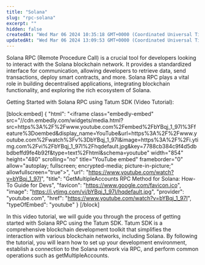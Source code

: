 ```yaml
---
title: "Solana"
slug: "rpc-solana"
excerpt: ""
hidden: false
createdAt: "Wed Mar 06 2024 10:35:18 GMT+0000 (Coordinated Universal Time)"
updatedAt: "Wed Mar 06 2024 13:09:53 GMT+0000 (Coordinated Universal Time)"
---
```


Solana RPC (Remote Procedure Call) is a crucial tool for developers looking to interact with the Solana blockchain network. It provides a standardized interface for communication, allowing developers to retrieve data, send transactions, deploy smart contracts, and more. Solana RPC plays a vital role in building decentralised applications, integrating blockchain functionality, and exploring the rich ecosystem of Solana.&#x20;

Getting Started with Solana RPC using Tatum SDK (Video Tutorial):

[block:embed]
{
  "html": "<iframe class=\"embedly-embed\" src=\"//cdn.embedly.com/widgets/media.html?src=https%3A%2F%2Fwww.youtube.com%2Fembed%2FbYBqj_1_97I%3Ffeature%3Doembed&display_name=YouTube&url=https%3A%2F%2Fwww.youtube.com%2Fwatch%3Fv%3DbYBqj_1_97I&image=https%3A%2F%2Fi.ytimg.com%2Fvi%2FbYBqj_1_97I%2Fhqdefault.jpg&key=7788cb384c9f4d5dbbdbeffd9fe4b92f&type=text%2Fhtml&schema=youtube\" width=\"854\" height=\"480\" scrolling=\"no\" title=\"YouTube embed\" frameborder=\"0\" allow=\"autoplay; fullscreen; encrypted-media; picture-in-picture;\" allowfullscreen=\"true\"></iframe>",
  "url": "https://www.youtube.com/watch?v=bYBqj_1_97I",
  "title": "GetMultipleAccounts RPC Method for Solana: How-To Guide for Devs",
  "favicon": "https://www.google.com/favicon.ico",
  "image": "https://i.ytimg.com/vi/bYBqj_1_97I/hqdefault.jpg",
  "provider": "youtube.com",
  "href": "https://www.youtube.com/watch?v=bYBqj_1_97I",
  "typeOfEmbed": "youtube"
}
[/block]

In this video tutorial, we will guide you through the process of getting started with Solana RPC using the Tatum SDK. Tatum SDK is a comprehensive blockchain development toolkit that simplifies the interaction with various blockchain networks, including Solana. By following the tutorial, you will learn how to set up your development environment, establish a connection to the Solana network via RPC, and perform common operations such as getMultipleAccounts.
